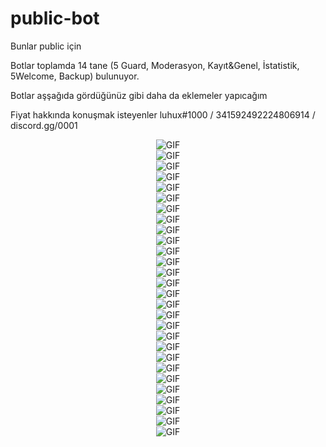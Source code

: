 # public-bot
Bunlar public için 

Botlar toplamda 14 tane (5 Guard, Moderasyon, Kayıt&Genel, İstatistik, 5Welcome, Backup) bulunuyor.

Botlar aşşağıda gördüğünüz gibi daha da eklemeler yapıcağım

Fiyat hakkında konuşmak isteyenler luhux#1000 / 341592492224806914 / discord.gg/0001

<div align="center">
 <img alt="GIF" src="https://cdn.discordapp.com/attachments/946037586785361980/946351600228761620/unknown.png"/> 
</div>
<div align="center">
 <img alt="GIF" src="https://cdn.discordapp.com/attachments/946037586785361980/946351632843681872/unknown.png"/> 
</div>
<div align="center">
 <img alt="GIF" src="https://cdn.discordapp.com/attachments/946037586785361980/946352527971057705/unknown.png"/> 
</div>
<div align="center">
 <img alt="GIF" src="https://cdn.discordapp.com/attachments/946037586785361980/946352752748036126/unknown.png"/> 
</div>
<div align="center">
 <img alt="GIF" src="https://cdn.discordapp.com/attachments/946037586785361980/946353051961274398/unknown.png"/> 
</div>
<div align="center">
 <img alt="GIF" src="https://cdn.discordapp.com/attachments/946037586785361980/946353888821391400/unknown.png"/> 
</div>
<div align="center">
 <img alt="GIF" src="https://cdn.discordapp.com/attachments/946037586785361980/946354363960537138/unknown.png"/> 
</div>
<div align="center">
 <img alt="GIF" src="https://cdn.discordapp.com/attachments/946037586785361980/946354806090502144/unknown.png"/> 
</div>
<div align="center">
 <img alt="GIF" src="https://cdn.discordapp.com/attachments/946037586785361980/946355472531861525/unknown.png"/> 
</div>
<div align="center">
 <img alt="GIF" src="https://cdn.discordapp.com/attachments/946037586785361980/946357177185083412/unknown.png"/> 
</div>
<div align="center">
 <img alt="GIF" src="https://cdn.discordapp.com/attachments/946037586785361980/946357366272716850/unknown.png"/> 
</div>
<div align="center">
 <img alt="GIF" src="https://cdn.discordapp.com/attachments/946037586785361980/946786308783767623/unknown.png"/> 
</div>
<div align="center">
 <img alt="GIF" src="https://cdn.discordapp.com/attachments/946037586785361980/946787483838971956/unknown.png"/> 
</div>
<div align="center">
 <img alt="GIF" src="https://cdn.discordapp.com/attachments/946037586785361980/946787748939964476/unknown.png"/> 
</div>
<div align="center">
 <img alt="GIF" src="https://cdn.discordapp.com/attachments/946037586785361980/946787748939964476/unknown.png"/> 
</div>
<div align="center">
 <img alt="GIF" src="https://cdn.discordapp.com/attachments/946037586785361980/946788829870837830/unknown.png"/> 
</div>
<div align="center">
 <img alt="GIF" src="https://media.discordapp.net/attachments/935612378530328636/953676068911476787/unknown.png"/> 
</div>
<div align="center">
 <img alt="GIF" src="https://media.discordapp.net/attachments/935612378530328636/953676573368782908/unknown.png"/> 
</div>
<div align="center">
 <img alt="GIF" src="https://media.discordapp.net/attachments/935612378530328636/953676631698984980/unknown.png"/> 
</div>
<div align="center">
 <img alt="GIF" src="https://media.discordapp.net/attachments/935612378530328636/953676007662043176/unknown.png"/> 
</div>
<div align="center">
 <img alt="GIF" src="https://media.discordapp.net/attachments/935612378530328636/953676363779420240/unknown.png"/> 
</div>
<div align="center">
 <img alt="GIF" src="https://media.discordapp.net/attachments/948177337957122078/956229502927773736/unknown.png"/> 
</div>
<div align="center">
 <img alt="GIF" src="https://media.discordapp.net/attachments/948177337957122078/956229555738275910/unknown.png"/> 
</div>
<div align="center">
 <img alt="GIF" src="https://cdn.discordapp.com/attachments/948177313315565619/957750825277616138/unknown.png"/> 
</div>
<div align="center">
 <img alt="GIF" src="https://media.discordapp.net/attachments/948177293816258573/958788639083597854/unknown.png"/> 
</div>
<div align="center">
 <img alt="GIF" src="https://media.discordapp.net/attachments/948177293816258573/958802262317219920/unknown.png"/> 
</div>
<div align="center">
 <img alt="GIF" src="https://media.discordapp.net/attachments/948177293816258573/958802495726030888/unknown.png"/> 
</div>
<div align="center">
 <img alt="GIF" src="https://media.discordapp.net/attachments/948177293816258573/958802642216321074/unknown.png"/> 
</div>





